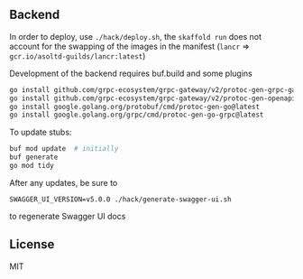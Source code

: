 ## Backend

In order to deploy, use `./hack/deploy.sh`, the `skaffold run` does not account
for the swapping of the images in the manifest (`lancr` =>
`gcr.io/asoltd-guilds/lancr:latest`)

Development of the backend requires buf.build and some plugins

```sh
go install github.com/grpc-ecosystem/grpc-gateway/v2/protoc-gen-grpc-gateway@latest
go install github.com/grpc-ecosystem/grpc-gateway/v2/protoc-gen-openapiv2@latest
go install google.golang.org/protobuf/cmd/protoc-gen-go@latest
go install google.golang.org/grpc/cmd/protoc-gen-go-grpc@latest
```

To update stubs:

```sh
buf mod update  # initially
buf generate
go mod tidy
```

After any updates, be sure to

```
SWAGGER_UI_VERSION=v5.0.0 ./hack/generate-swagger-ui.sh
```

to regenerate Swagger UI docs

## License

MIT
